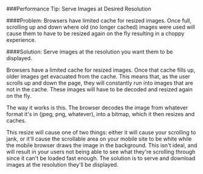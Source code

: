###Performance Tip: Serve Images at Desired Resolution

####Problem: 
Browsers have limited cache for resized images. Once full, scrolling up and down where old (no longer cached) images were used will cause them to have to be resized again on the fly resulting in a choppy experience.

####Solution:
Serve images at the resolution you want them to be displayed.

Browsers have a limited cache for resized images. Once that cache fills up, older images get evacuated from the cache. This means that, as the user scrolls up and down the page, they will constantly run into images that are not in the cache. These images will have to be decoded and resized again on the fly.

The way it works is this. The browser decodes the image from whatever format it's in (jpeg, png, whatever), into a bitmap, which it then resizes and caches.

This resize will cause one of two things: either it will cause your scrolling to jank, or it'll cause the scrollable area on your mobile site to be white while the mobile browser draws the image in the background. This isn't ideal, and will result in your users not being able to see what they're scrolling through since it can't be loaded fast enough. The solution is to serve and download images at the resolution they'll be displayed.